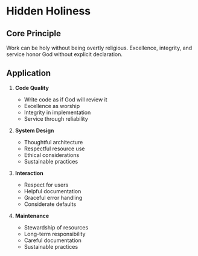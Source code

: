 # Hidden Holiness

## Core Principle
Work can be holy without being overtly religious. Excellence, integrity, and service honor God without explicit declaration.

## Application
1. **Code Quality**
   - Write code as if God will review it
   - Excellence as worship
   - Integrity in implementation
   - Service through reliability

2. **System Design**
   - Thoughtful architecture
   - Respectful resource use
   - Ethical considerations
   - Sustainable practices

3. **Interaction**
   - Respect for users
   - Helpful documentation
   - Graceful error handling
   - Considerate defaults

4. **Maintenance**
   - Stewardship of resources
   - Long-term responsibility
   - Careful documentation
   - Sustainable practices 